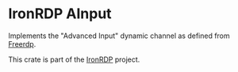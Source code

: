 # IronRDP AInput

Implements the "Advanced Input" dynamic channel as defined from [Freerdp][here].

This crate is part of the [IronRDP] project.

[here]: https://github.com/FreeRDP/FreeRDP/blob/master/include/freerdp/channels/ainput.h
[IronRDP]: https://github.com/Devolutions/IronRDP
